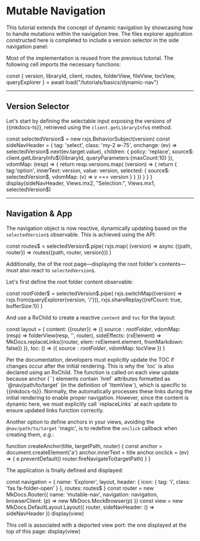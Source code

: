 # Mutable Navigation

This tutorial extends the concept of dynamic navigation by showcasing how to handle mutations within the navigation 
tree.
The files explorer application constructed <cross-link target="dynamic-nav">here</cross-link> is completed
to include a version selector in the side navigation panel:

<cell-output cell-id="app-start" full-screen="true" style="aspect-ratio: 1 / 1; min-height: 0px;">
</cell-output>


Most of the implementation is reused from the previous tutorial. The following cell imports the necessary functions:

<js-cell>
const { version,
        libraryId, 
        client, 
        routes, 
        folderView,
        fileView, 
        tocView, 
        queryExplorer }  = await load("/tutorials/basics/dynamic-nav")

</js-cell>



---

## Version Selector

Let's start by defining the selectable input exposing the versions of {{mkdocs-ts}}, 
retrieved using the `client.getLibraryInfo$` method.

<js-cell>
const selectedVersion$ = new rxjs.BehaviorSubject(version)
const sideNavHeader = {
    tag: 'select',
    class: 'my-2 w-75',
    onchange: (ev) => selectedVersion$.next(ev.target.value),
    children: {
        policy: 'replace',
        source$: client.getLibraryInfo$({libraryId, queryParameters:{maxCount:10} }),
        vdomMap: (resp) => {
            return resp.versions.map( (version) => {
                return {
                    tag:'option',
                    innerText: version,
                    value: version,
                    selected: {
                        source$: selectedVersion$,
                        vdomMap: (v) => v === version
                    } 
                }
            })
        }
    }
}
display(sideNavHeader, Views.mx2, "Selection:", Views.mx1, selectedVersion$)
</js-cell>

---

## Navigation & App

The navigation object is now reactive, dynamically updating based on the `selectedVersion$` observable. 
This is achieved using the <api-link target="LazyRoutesCb$"></api-link> API:


<js-cell>
const routes$ = selectedVersion$.pipe(
    rxjs.map( (version) => async ({path, router}) => routes({path, router, version}))
)
</js-cell>

Additionally, the <api-link target="DefaultLayout.NavLayout"></api-link> of the root page—displaying the root folder's 
contents—must also react to `selectedVersion$`.

Let's first define the root folder content observable:
<js-cell>

const rootFolder$ = selectedVersion$.pipe(
    rxjs.switchMap((version) => rxjs.from(queryExplorer(version, '/'))),
    rxjs.shareReplay({refCount: true, bufferSize:1})
)
</js-cell>

And use a <ext-link target="RxChild">RxChild</ext-link> to create a reactive `content` and `toc` for the layout:

<js-cell>

const layout = {
    content: ({router}) => ({
        source$: rootFolder$,
        vdomMap: (resp) => folderView(resp, '', router),
        sideEffects: (rxElement) => MkDocs.replaceLinks({router, elem: rxElement.element, fromMarkdown: false})
    }),
    toc: () => ({
        source$: rootFolder$,
        vdomMap: tocView
    })
}
</js-cell>

<note level="hint">
Per the <api-link target="DefaultLayout.NavLayout"></api-link> documentation, developers must explicitly update 
the TOC if changes occur after the initial rendering. 
This is why the `toc` is also declared using an <ext-link target="RxChild">RxChild</ext-link>.
</note>

<note level="question" title="`MkDocs.replaceLinks`" expandable="true">
The <api-link target="replaceLinks"></api-link> function is called on each view update because anchor (`<a>`)
elements contain `href` attributes formatted as `@nav/path/to/target` (in the definition of `ItemView`), 
which is specific to {{mkdocs-ts}}.
Normally, the <api-link target="DefaultLayout.PageView"></api-link> automatically processes these links during the initial
rendering to enable proper navigation. 
However, since the content is dynamic here, we must explicitly call `replaceLinks` at each update to ensure 
updated links function correctly.

Another option to define anchors in your views, avoiding the `@nav/path/to/target` 'magic', is to redefine the 
`onclick` callback when creating them, *e.g.*:

<code-snippet language="javascript">
function createAnchor(title, targetPath, router) {
    const anchor = document.createElement('a')
    anchor.innerText = title
    anchor.onclick = (ev) => {
        e.preventDefault()
        router.fireNavigateTo(targetPath)
    }
}
</code-snippet>

</note>

The application is finally defined and displayed:

<js-cell cell-id="app">

const navigation = {
    name: 'Explorer',
    layout,
    header: { icon: { tag: 'i', class: 'fas fa-folder-open' } },
    routes: routes$
}
const router = new MkDocs.Router({
    name: 'mutable-nav',
    navigation: navigation,
    browserClient: (p) => new MkDocs.MockBrowser(p)
})
const view = new MkDocs.DefaultLayout.Layout({
    router,
    sideNavHeader: () => sideNavHeader
})
display(view)
</js-cell>

<cell-output cell-id="app" full-screen="true" style="aspect-ratio: 1 / 1; min-height: 0px;">
</cell-output>


<note level="info" title="Top View" expandable="true" mode="stateful">
This cell is associated with a deported view port: the one displayed at the top of this page:

<js-cell cell-id="app-start">
display(view)
</js-cell>
</note>